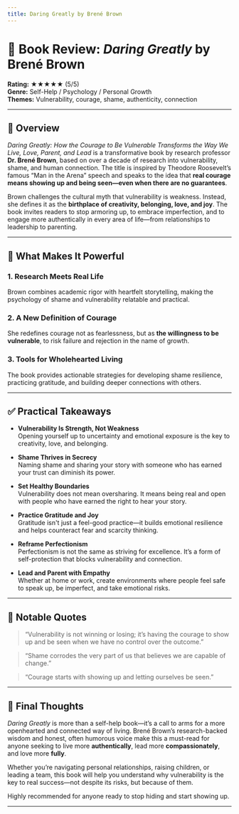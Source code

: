 ```yaml
---
title: Daring Greatly by Brené Brown
---
```


# 📘 Book Review: *Daring Greatly* by Brené Brown

**Rating:** ★★★★★ (5/5)  
**Genre:** Self-Help / Psychology / Personal Growth  
**Themes:** Vulnerability, courage, shame, authenticity, connection

---

## 📝 Overview

*Daring Greatly: How the Courage to Be Vulnerable Transforms the Way We Live, Love, Parent, and Lead* is a transformative book by research professor **Dr. Brené Brown**, based on over a decade of research into vulnerability, shame, and human connection. The title is inspired by Theodore Roosevelt’s famous “Man in the Arena” speech and speaks to the idea that **real courage means showing up and being seen—even when there are no guarantees**.

Brown challenges the cultural myth that vulnerability is weakness. Instead, she defines it as the **birthplace of creativity, belonging, love, and joy**. The book invites readers to stop armoring up, to embrace imperfection, and to engage more authentically in every area of life—from relationships to leadership to parenting.

---

## 🌟 What Makes It Powerful

### 1. Research Meets Real Life  
Brown combines academic rigor with heartfelt storytelling, making the psychology of shame and vulnerability relatable and practical.

### 2. A New Definition of Courage  
She redefines courage not as fearlessness, but as **the willingness to be vulnerable**, to risk failure and rejection in the name of growth.

### 3. Tools for Wholehearted Living  
The book provides actionable strategies for developing shame resilience, practicing gratitude, and building deeper connections with others.

---

## ✅ Practical Takeaways

- **Vulnerability Is Strength, Not Weakness**  
  Opening yourself up to uncertainty and emotional exposure is the key to creativity, love, and belonging.

- **Shame Thrives in Secrecy**  
  Naming shame and sharing your story with someone who has earned your trust can diminish its power.

- **Set Healthy Boundaries**  
  Vulnerability does not mean oversharing. It means being real and open with people who have earned the right to hear your story.

- **Practice Gratitude and Joy**  
  Gratitude isn't just a feel-good practice—it builds emotional resilience and helps counteract fear and scarcity thinking.

- **Reframe Perfectionism**  
  Perfectionism is not the same as striving for excellence. It’s a form of self-protection that blocks vulnerability and connection.

- **Lead and Parent with Empathy**  
  Whether at home or work, create environments where people feel safe to speak up, be imperfect, and take emotional risks.

---

## 💬 Notable Quotes

> “Vulnerability is not winning or losing; it’s having the courage to show up and be seen when we have no control over the outcome.”

> “Shame corrodes the very part of us that believes we are capable of change.”

> “Courage starts with showing up and letting ourselves be seen.”

---

## 🧠 Final Thoughts

*Daring Greatly* is more than a self-help book—it’s a call to arms for a more openhearted and connected way of living. Brené Brown’s research-backed wisdom and honest, often humorous voice make this a must-read for anyone seeking to live more **authentically**, lead more **compassionately**, and love more **fully**.

Whether you’re navigating personal relationships, raising children, or leading a team, this book will help you understand why vulnerability is the key to real success—not despite its risks, but because of them.

Highly recommended for anyone ready to stop hiding and start showing up.

---

